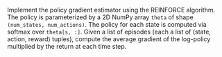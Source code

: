 Implement the policy gradient estimator using the REINFORCE algorithm. The policy is parameterized by a 2D NumPy array `theta` of shape `(num_states, num_actions)`. The policy for each state is computed via softmax over `theta[s, :]`. Given a list of episodes (each a list of (state, action, reward) tuples), compute the average gradient of the log-policy multiplied by the return at each time step.

